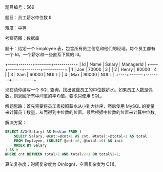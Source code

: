 题目编号：569

题目：员工薪水中位数 II

难度：中等

考察范围：数据库

题干：给定一个 Employee 表，包含所有员工信息和他们的经理。每个员工都有一个 Id，一个薪水和一些直系下属的 Id。

+----+-------+--------+-----------+
| Id | Name  | Salary | ManagerId |
+----+-------+--------+-----------+
| 1  | Joe   | 70000  | 3         |
| 2  | Henry | 80000  | 4         |
| 3  | Sam   | 60000  | NULL      |
| 4  | Max   | 90000  | NULL      |
+----+-------+--------+-----------+

现在请你编写一个 SQL 查询，找出这些员工的中位数薪水。如果员工人数是偶数，则返回所有中间值的平均值。要求只使用 SQL。

解题思路：首先需要将员工表按照薪水从小到大排序，然后使用 MySQL 的变量来计算员工数量，从而得到中位数的位置。最后根据中位数的位置来计算中位数。

解决方案：

```sql
SELECT AVG(Salary) AS Median FROM (
    SELECT Salary, @cnt:=@cnt+1 AS cnt, @total:=@total+1 AS total
    FROM Employee, (SELECT @cnt:=0, @total:=0) AS init
    ORDER BY Salary
) AS t
WHERE cnt BETWEEN total/2 AND total/2+1 OR total%2=1;
```

算法复杂度：时间复杂度为 O(nlogn)，空间复杂度为 O(1)。